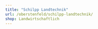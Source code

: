 ```yaml
---
title: "Schilpp Landtechnik"
url: /oberstenfeld/schilpp-landtechnik/
shop: Landwirtschaftlich
---
```

